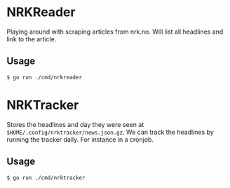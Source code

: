 # NRKReader

Playing around with scraping articles from nrk.no. Will list all headlines and link to the article.

## Usage

```
$ go run ./cmd/nrkreader
```

# NRKTracker

Stores the headlines and day they were seen at `$HOME/.config/nrktracker/news.json.gz`.
We can track the headlines by running the tracker daily. For instance in a cronjob.

## Usage
```
$ go run ./cmd/nrktracker
```